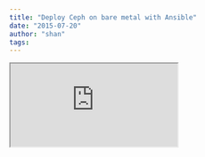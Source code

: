 ```yaml
---
title: "Deploy Ceph on bare metal with Ansible"
date: "2015-07-20"
author: "shan"
tags: 
---
```


<iframe src="https://www.youtube.com/embed/dv_PEp9qAqg"></iframe>
